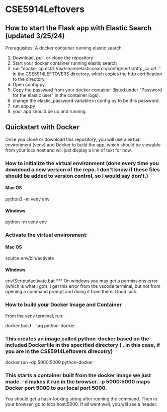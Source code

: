 # CSE5914Leftovers

## How to start the Flask app with Elastic Search (updated 3/25/24)
Prerequisites:
  A docker container running elastic search
  
1. Download, pull, or clone the repository
2. Start your docker container running elastic search
3. run "docker cp es01:/usr/share/elasticsearch/config/certs/http_ca.crt ." in the CSE5914LEFTOVERS directory, which copies the http certification to the directory.
4. Open config.py
5. Copy the password from your docker container (listed under "Password for the elastic user" in the container logs).
6. change the elastic_password variable in config.py to be this password.
7. run app.py
8. your app should be up and running.


## Quickstart with Docker

Once you clone or download this repository, you will use a virtual environment (venv) and Docker to build the app, which should be viewable from your localhost and will just display a line of text for now.

### How to initialize the virtual environment (done every time you download a new version of the repo. I don't know if these files should be added to version control, so I would say don't.)

#### Mac OS

python3 -m venv env

#### Windows

python -m venv env

### Activate the virtual environment:

#### Mac OS

source env/bin/activate

#### Windows

env\Scripts\activate.bat
\*\*\* On windows you may get a permissions error (which is what I got). I get this error from the vscode terminal, but not from opening a command prompt and doing it from there. Good luck.

### How to build your Docker Image and Container

From the venv terminal, run:

docker build --tag python-docker . 
### This creates an image called python-docker based on the included Dockerfile in the specified directory ( . in this case, if you are in the CSE5914Leftovers direcotry)

docker run -dp 5000:5000 python-docker 
### This starts a container built from the docker image we just made. -d makes it run in the browser. -p 5000:5000 maps Docker port 5000 to our local port 5000.

You should get a hash-looking string after running the command. Then in your browser, go to localhost:5000.
If all went well, you will see a header.
